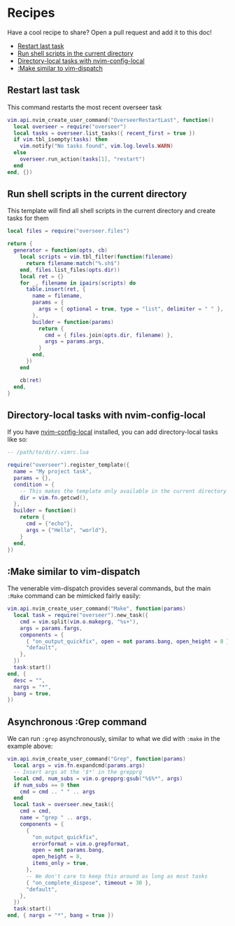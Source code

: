 # Recipes

Have a cool recipe to share? Open a pull request and add it to this doc!

<!-- TOC -->

- [Restart last task](#restart-last-task)
- [Run shell scripts in the current directory](#run-shell-scripts-in-the-current-directory)
- [Directory-local tasks with nvim-config-local](#directory-local-tasks-with-nvim-config-local)
- [:Make similar to vim-dispatch](#make-similar-to-vim-dispatch)

<!-- /TOC -->

## Restart last task

This command restarts the most recent overseer task

```lua
vim.api.nvim_create_user_command("OverseerRestartLast", function()
  local overseer = require("overseer")
  local tasks = overseer.list_tasks({ recent_first = true })
  if vim.tbl_isempty(tasks) then
    vim.notify("No tasks found", vim.log.levels.WARN)
  else
    overseer.run_action(tasks[1], "restart")
  end
end, {})
```

## Run shell scripts in the current directory

This template will find all shell scripts in the current directory and create tasks for them

```lua
local files = require("overseer.files")

return {
  generator = function(opts, cb)
    local scripts = vim.tbl_filter(function(filename)
      return filename:match("%.sh$")
    end, files.list_files(opts.dir))
    local ret = {}
    for _, filename in ipairs(scripts) do
      table.insert(ret, {
        name = filename,
        params = {
          args = { optional = true, type = "list", delimiter = " " },
        },
        builder = function(params)
          return {
            cmd = { files.join(opts.dir, filename) },
            args = params.args,
          }
        end,
      })
    end

    cb(ret)
  end,
}
```

## Directory-local tasks with nvim-config-local

If you have [nvim-config-local](https://github.com/klen/nvim-config-local) installed, you can add directory-local tasks like so:

```lua
-- /path/to/dir/.vimrc.lua

require("overseer").register_template({
  name = "My project task",
  params = {},
  condition = {
    -- This makes the template only available in the current directory
    dir = vim.fn.getcwd(),
  },
  builder = function()
    return {
      cmd = {"echo"},
      args = {"Hello", "world"},
    }
  end,
})
```

## :Make similar to vim-dispatch

The venerable vim-dispatch provides several commands, but the main `:Make` command can be mimicked fairly easily:

```lua
vim.api.nvim_create_user_command("Make", function(params)
  local task = require("overseer").new_task({
    cmd = vim.split(vim.o.makeprg, "%s+"),
    args = params.fargs,
    components = {
      { "on_output_quickfix", open = not params.bang, open_height = 8 },
      "default",
    },
  })
  task:start()
end, {
  desc = "",
  nargs = "*",
  bang = true,
})
```

## Asynchronous :Grep command

We can run `:grep` asynchronously, similar to what we did with `:make` in the example above:

```lua
vim.api.nvim_create_user_command("Grep", function(params)
  local args = vim.fn.expandcmd(params.args)
  -- Insert args at the '$*' in the grepprg
  local cmd, num_subs = vim.o.grepprg:gsub("%$%*", args)
  if num_subs == 0 then
    cmd = cmd .. " " .. args
  end
  local task = overseer.new_task({
    cmd = cmd,
    name = "grep " .. args,
    components = {
      {
        "on_output_quickfix",
        errorformat = vim.o.grepformat,
        open = not params.bang,
        open_height = 8,
        items_only = true,
      },
      -- We don't care to keep this around as long as most tasks
      { "on_complete_dispose", timeout = 30 },
      "default",
    },
  })
  task:start()
end, { nargs = "*", bang = true })
```
